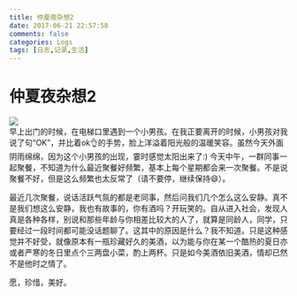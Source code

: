 ```yaml
---
title: 仲夏夜杂想2
date: 2017-06-21 22:57:58
comments: false
categories: Logs
tags: [日志,记录,生活]
---
```

# 仲夏夜杂想2  
![](http://wx3.sinaimg.cn/mw690/ad108d28gy1fgqfht0wkoj20tr0trqmh.jpg)  
早上出门的时候，在电梯口里遇到一个小男孩。在我正要离开的时候，小男孩对我说了句“OK”，并比着ok👌的手势，脸上洋溢着阳光般的温暖笑容。虽然今天外面阴雨绵绵，因为这个小男孩的出现，霎时感觉太阳出来了:)
今天中午，一群同事一起聚餐，不知道为什么最近聚餐好频繁，基本上每个星期都会来一次聚餐。不是说聚餐不好，但是这么频繁也太反常了（请不要停，继续保持😄）。  

最近几次聚餐，说话活跃气氛的都是老同事，然后问我们几个怎么这么安静。真不是我们想这么安静，我也有故事的，你有酒吗？开玩笑的。自从进入社会，发现人真是各种各样，别说和那些年龄与你相差比较大的人了，就算是同龄人，同学，只要经过一段时间都可能没话题聊了。这其中的原因是什么？我不知道。只是这种感觉并不好受，就像原本有一瓶珍藏好久的美酒，以为能与你在某一个酷热的夏日亦或者严寒的冬日里点个三两盘小菜，酌上两杯。只是如今美酒依旧美酒，情却已然不是他时之情了。  

愿，珍惜，美好。